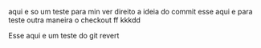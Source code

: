 
aqui e so um teste para min ver direito a ideia do commit
esse aqui e para teste outra maneira o checkout
ff
kkkdd

Esse aqui e um teste do git revert
